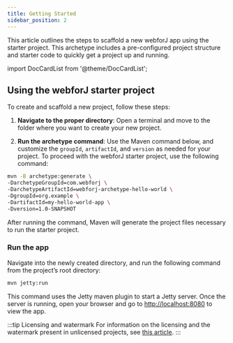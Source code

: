 ```yaml
---
title: Getting Started
sidebar_position: 2
---
```


This article outlines the steps to scaffold a new webforJ app using the starter project. This archetype includes a pre-configured project structure and starter code to quickly get a project up and running.

<!-- vale off -->
import DocCardList from '@theme/DocCardList';

<!-- vale on -->


## Using the webforJ starter project

To create and scaffold a new project, follow these steps:

1) **Navigate to the proper directory**:
Open a terminal and move to the folder where you want to create your new project.

2) **Run the archetype command**:
Use the Maven command below, and customize the `groupId`, `artifactId`, and `version` as needed for your project. To proceed with the webforJ starter project, use the following command:

```bash
mvn -B archetype:generate \
-DarchetypeGroupId=com.webforj \
-DarchetypeArtifactId=webforj-archetype-hello-world \
-DgroupId=org.example \
-DartifactId=my-hello-world-app \
-Dversion=1.0-SNAPSHOT
```

After running the command, Maven will generate the project files necessary to run the starter project.

### Run the app

Navigate into the newly created directory, and run the following command from the project’s root directory:

```bash
mvn jetty:run
```

This command uses the Jetty maven plugin to start a Jetty server. Once the server is running, open your browser and go to [http://localhost:8080](http://localhost:8080) to view the app.

:::tip Licensing and watermark
For information on the licensing and the watermark present in unlicensed projects, see [this article](../configuration/licensing-and-watermark).
:::
